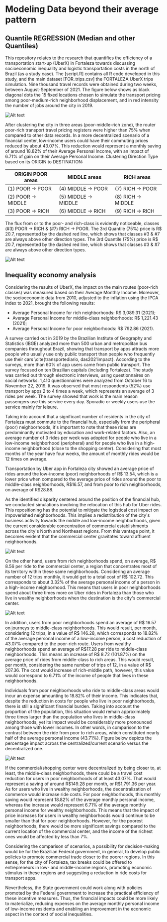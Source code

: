 # Modeling Data beyond their average pattern
## Quantile REGRESSION (Median and other Quantiles)

This repository relates to the research that quantifies the efficiency of a transportation start-up (UberX) in Fortaleza towards discussing socioeconomic inequality and logistic transportation costs in the north of Brazil (as a study case). The [script.R] contains all R code developed in this study, and the main dataset [FOR_trips.csv] the FORTALEZA UberX trips simulation. Nine thousand travel records were obtained during two weeks, between August-September of 2021. The figure below shows as black diagonal dots the 15 fixed locations chosen to simulate the transport pricing among poor-medium-rich neighborhood displacement, and in red intensity the number of jobs around the city in 2019.

![Alt text](https://github.com/ProfNascimento/QuantileREG/blob/main/MAP.png "Fortaleza’s geolocation, followed by the number of jobs around the city in 2019 (used as a reference) and its density draw in red intensity.")

After clustering the city in three areas (poor-middle-rich zone), the router poor-rich transport travel pricing registers were higher than 75% when compared to other data records. In a more decentralized scenario of a financial center, low-income users could have their commuting prices reduced by about 43.07%. This reduction would represent a monthly saving of around 18.82% of their Average Personal Income, with an impact of 6.71% of gain on their Average Personal Income. Clustering Direction Type based on its ORIGIN to DESTINATION:

| ORIGIN POOR areas | MIDDLE areas         | RICH areas         |
|-------------------|----------------------|--------------------|
|(1) POOR -> POOR   | (4) MIDDLE -> POOR   | (7) RICH -> POOR   |
|(2) POOR -> MIDDLE | (5) MIDDLE -> MIDDLE | (8) RICH -> MIDDLE |
|(3) POOR -> RICH   | (6) MIDDLE -> RICH   | (9) RICH -> RICH   | 

The flux from or to the poor- and rich-class is evidently noticeable, classes (\#3) POOR -> RICH \& (\#7) RICH -> POOR. The 3rd Quantile (75\%) price is R\$ 20.7, represented by the dashed red line, which shows that classes \#3 \& \#7 are always above other direction types. The 3rd Quantile (75%) price is R$ 20.7, represented by the dashed red line, which shows that classes #3 & #7 are always above other direction types.

![Alt text](https://github.com/ProfNascimento/QuantileREG/blob/main/PRICE_DIRECTION2.png "The price distribution per period of the day versus weekday, according to the nine direction types (ORIGIN to DESTINATION).")

## Inequality economy analysis
Considering the results of UberX, the impact on the main routes (poor-rich classes) was measured based on their Average Monthly Income. Moreover, the socioeconomic data from 2010, adjusted to the inflation using the IPCA index to 2021, brought the following results:

- Average Personal Income for rich neighborhoods: R\$ 3,089.31 (2021);
- Average Personal Income for middle-class neighborhoods: R\$ 1,221.43 (2021);
- Average Personal Income for poor neighborhoods: R\$ 792.86 (2021).

A survey carried out in 2019 by the Brazilian Institute of Geography and Statistics (IBGE) analyzed more than 500 urban and metropolitan bus companies throughout Brazil, showing that transport by apps attracts more people who usually use only public transport than people who frequently use their cars \cite{transportediario, das2021impact}. According to the surveys, more than 60\% of app users came from public transport. The survey focused on ten Brazilian capitals (including Fortaleza). The study was carried out through electronic interviews, using questionnaires on social networks. 1,410 questionnaires were analyzed from October 16 to November 22, 2019. It was observed that most respondents (52\%) use transport by apps 2 to 4 times a week, which represents an average of 3 rides per week. The survey showed that work is the main reason passengers use this service every day. Sporadic or weekly users use the service mainly for leisure.

Taking into account that a significant number of residents in the city of Fortaleza must commute to the financial hub, especially from the peripheral (poor) neighborhoods, it's important to note that these rides are predominantly motivated by education and work-related factors. Also, an average number of 3 rides per week was adopted for people who live in a low-income neighborhood (peripheral) and for people who live in a high-income neighborhood (close to the shopping center). Considering that most months of the year have four weeks, the amount of monthly rides would be 12 times on average.

Transportation by Uber app in Fortaleza city showed an average price of rides around the low-income (poor) neighborhoods of R\$ 13.54, which is a lower price when compared to the average price of rides around the poor to middle-class neighborhoods, R\$16.57, and from poor to rich neighborhoods, on average of R\$28.88.

As the identified disparity centered around the position of the financial hub, we conducted simulations involving the relocation of this hub for Uber rides. This repositioning has the potential to mitigate the logistical cost impact on impoverished neighborhoods. This implies a redistribution of the city's business activity towards the middle and low-income neighborhoods, given the current considerable concentration of commercial establishments across the city's North and Northeast regions. From this vantage point, it becomes evident that the commercial center gravitates toward affluent neighborhoods.

![Alt text](https://github.com/ProfNascimento/QuantileREG/blob/main/Income.png)

On the other hand, users from rich neighborhoods spend, on average, R\$ 8.56 per ride to the commercial center, a region that concentrates most of its territory within these same neighborhoods. Considering an average number of 12 trips monthly, it would get to a total cost of R\$ 102.72. This corresponds to about 3.32\% of the average personal income of a person in a high-income neighborhood. This means that users in poor neighborhoods spend about three times more on Uber rides in Fortaleza than those who live in wealthy neighborhoods when the destination is the city's commercial center.

![Alt text](https://github.com/ProfNascimento/QuantileREG/blob/main/cost.png)

In addition, users from poor neighborhoods spend an average of R\$ 16.57 on journeys to middle-class neighborhoods. This would result, per month, considering 12 trips, in a value of R\$ 146.28, which corresponds to 18.82\% of the average personal income of a low-income person, a cost reduction of 43.07\% compared to the poor-rich route. Users from wealthy neighborhoods spend an average of R\$17.28 per ride to middle-class neighborhoods. This means an increase of R\$ 8.72 (101.87\%) on the average price of rides from middle-class to rich areas. This would result, per month, considering the same number of trips of 12, in a value of R\$ 207.36. The cost would increase of rich-middle path, however, this value would correspond to 6.71\% of the income of people that lives in these neighborhoods.

Individuals from poor neighborhoods who ride to middle-class areas would incur an expense amounting to 18.82\% of their income. This indicates that, despite the reduction in costs for people who live in poor neighborhoods, there is still a significant financial burden. Taking into account the proportion of the population, this situation would remain approximately three times larger than the population who lives in middle-class neighborhoods, yet its impact would be considerably more pronounced among those with lower incomes. In other words, in comparison to the contrast between the ride from poor to rich areas, which constituted nearly half of the average personal income (43.71\%). Figure below depicts the percentage impact across the centralized/current scenario versus the decentralized one.

![Alt text](https://github.com/ProfNascimento/QuantileREG/blob/main/impact.png)

If the commercial/shopping center were decentralized by being closer to, at least, the middle-class neighborhoods, there could be a travel cost reduction for users in poor neighborhoods of at least 43.07\%. That would represent a saving of around R\$149.28 per month, or R\$1,791.36 per year. As for users who live in wealthy neighborhoods, the decentralization of commerce would increase ride costs. For poor neighborhoods, this monthly saving would represent 18.82\% of the average monthly personal income, whereas the increase would represent 6.71\% of the average monthly personal income for wealthy neighborhoods. This means that the impact of price increases for users in wealthy neighborhoods would continue to be smaller than that for poor neighborhoods. However, for the poorest neighborhoods, there would be more significant savings compared to the current location of the commercial center, and the income of the richest ones would be affected by less than 7\%.

Considering the comparison of scenarios, a possibility for decision-making would be for the Brazilian Federal government, in general, to develop public policies to promote commercial trade closer to the poorer regions. In this sense, for the city of Fortaleza, tax breaks could be offered to entrepreneurs in low- and middle-income regions, promoting economic stimulus in these regions and suggesting a reduction in ride costs for transport apps.

Nevertheless, the State government could work along with policies promoted by the Federal government to increase the practical efficiency of these incentive measures. Thus, the financial impacts could be more likely to materialize, reducing expenses on the average monthly personal income of low-income residents and enabling an improvement in the economic aspect in the context of social inequalities.
